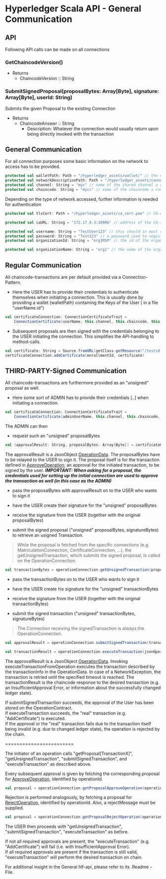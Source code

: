 # <a id="General Communication" /> Hyperledger Scala API - General Communication

## API
Following API calls can be made on all connections

### GetChaincodeVersion()
- Returns 
    - ChaincodeVersion :: String 

### SubmitSignedProposal(proposalBytes: Array[Byte], signature: Array[Byte], userId: String)
Submits the given Proposal to the existing Connection
- Returns
    -  ChaincodeAnswer :: String 
        - Description: Whatever the connection would usually return upon being directly invoked with the transaction

## General Communication
For all connection purposes some basic information on the network to access has to be provided.
```scala
protected val walletPath: Path = "/hyperledger_assets/wallet/" // the directory containing your certificates.
protected val networkDescriptionPath: Path = "/hyperledger_assets/connection_profile.yaml" // the file describing the existing network.
protected val channel: String = "myc" // name of the shared channel a connection is requested for.
protected val chaincode: String = "mycc" // name of the chaincode a connection is requested for.
```

Depending on the type of network accessed, further information is needed for authentication
```scala
protected val tlsCert: Path = "/hyperledger_assets/ca_cert.pem" // CA-certificate to have your client validate that the server you are talking to is actually the CA.

protected val caURL: String = "172.17.0.3:30906" // address of the CA-server.

protected val username: String = "TestUser123" // this should in most cases be the name of the .id file in your wallet directory.
protected val password: String = "Test123" // a password used to register a user and receive/set a certificate for said user when enrolling.
protected val organizationId: String = "org1MSP" // the id of the organization the user belongs to.

protected val organizationName: String = "org1" // the name of the organization the user belongs to.

```

## Regular Communication
All chaincode-transactions are per default provided via a Connection-Pattern.
- Here the USER has to provide their credentials to authenticate themselves when initiating a connection.
    This is usually done by providing a wallet (walletPath) containing the Keys of the User ( in a file "userName.id")
```scala
val certificateConnection: ConnectionCertificateTrait = 
    ConnectionCertificate(userName, this.channel, this.chaincode, this.walletPath, this.networkDescriptionPath)
```
- Subsequent proposals are then signed with the credentials belonging to the USER initiating the connection.
    This simplifies the API-handling to method-calls.
```scala
val certificate: String = Source.fromURL(getClass.getResource("/testid.csr")).mkString
certificateConnection.addCertificate(enrollmentId, certificate)
```

## THIRD-PARTY-Signed Communication
All chaincode-transactions are furthermore provided as an "unsigned" proposal as well.

- Here some sort of ADMIN has to provide their credentials [..] when initiating a connection.
```scala
val certificateConnection: ConnectionCertificateTrait = 
    ConnectionCertificate(adminUserName, this.channel, this.chaincode, this.adminWalletPath, this.networkDescriptionPath)
```
The ADMIN can then 
- request such an "unsigned" proposalBytes
```scala
val (approvalResult: String, proposalBytes: Array[Byte]) = certificateConnection.getProposalAddCertificate(userCertificate, enrollmentId, certificate)
```
The approvalResult is a JsonObject [OperationData](../chaincode/contracts/operation.md#OperationData).
The proposalBytes have to be relayed to the USER to sign it. The proposal itself is for the transaction defined in [ApproveOperation](./operation.md#ApproveOperation); an approval for the initiated transaction, to be signed by the user.
**_IMPORTANT: When asking for a proposal, the credentials used for setting up the initial connection are used to approve the transaction as well (in this case as the ADMIN)_**

- pass the proposalBytes with approvalResult on to the USER who wants to sign it
- have the USER create their signature for the "unsigned" proposalBytes
- receive the signature from the USER (together with the original proposalBytes)

- submit the signed proposal ("unsigned" proposalBytes, signatureBytes) to retrieve an usigned Transaction.
> While the proposal is fetched from the specific connections (e.g. MatriculationConnection, CertificateConnection, ...), the getUnsignedTransaction, which submits the signed proposal, is called on the OperationConnection.
```scala
val transactionBytes = operationConnection.getUnsignedTransaction(proposalBytes: Array[Byte], signatureBytes: Array[Byte])
```

- pass the transactionBytes on to the USER who wants to sign it
- have the USER create his signature for the "unsigned" transactionBytes
- receive the signature from the USER (together with the original transactionBytes)

- submit the signed transaction ("unsigned" transactionBytes, signatureBytes)
>The Connection receiving the signedTransaction is always the OperationConnection.
```scala
val approvalResult = operationConnection.submitSignedTransaction(transactionBytes: Array[Byte], signatureBytes: Array[Byte])

val transactionResult = operationConnection.executeTransaction(jsonOperationData: String, timeoutMilliseconds: int = 5000)
```
The approvalResult is a JsonObject [OperationData](../chaincode/contracts/operation.md#OperationData). 
Invoking executeTransactionFromOperation executes the transaction described by the transactionInfo in the OperationData.
In case of a NetworkException, the transaction is retried until the specified timeout is reached.
The transactionResult is the chaincode response to the desired transaction
(e.g. an InsufficientApproval Error, or information about the successfully changed ledger state).

If submitSignedTransaction succeeds, the approval of the User has been stored on the OperationContract.  
If executeTransaction succeeds, the "real" transaction (e.g. "AddCertificate") is executed.  
If the approval or the "real" transaction fails due to the transaction itself being invalid (e.g. due to changed ledger state), the operation is rejected by the chain.

========================  

The initiator of an operation calls "getProposal[TransactionX]", "getUnsignedTransaction", "submitSignedTransaction", and "executeTransaction" as described above.

Every subsequent approval is given by fetching the corresponding proposal for [ApproveOperation](./operation.md#ApproveOperation), identified by operationId.
```scala
val proposal = operationConnection.getProposalApproveOperation(operationId: String)
```
Rejection is performed analogously, by fetching a proposal for [RejectOperation](./operation.md#RejectOperation), identified by operationId. Also, a rejectMessage must be supplied.
```scala
val proposal = operationConnection.getProposalRejectOperation(operationId: String, rejectMessage: String)
```

The USER then proceeds with "getUnsignedTransaction", "submitSignedTransaction", "executeTransaction" as before.

If not all required approvals are present, the "executeTransaction" (e.g. "AddCertificate") will fail (i.e. with InsufficientApproval Error).  
If all required approvals are present if the transaction is still valid, "executeTransaction" will perform the desired transaction on chain.

For additional insight in the General hlf-api, please refer to its .Readme - File.
